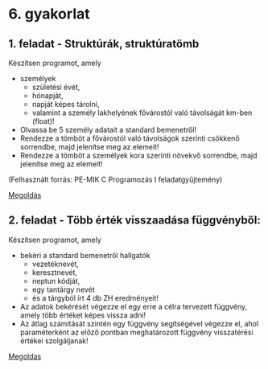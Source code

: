 # 6. gyakorlat

## 1. feladat - Struktúrák, struktúratömb
Készítsen programot, amely 
- személyek 
   - születési évét, 
   - hónapját, 
   - napját képes tárolni, 
   - valamint a személy lakhelyének fővárostól való távolságát km-ben (float)!
- Olvassa be 5 személy adatait a standard bemenetről!
- Rendezze a tömböt a fővárostól való távolságok szerinti csökkenő sorrendbe, majd jelenítse meg az elemeit!
- Rendezze a tömböt a személyek kora szerinti növekvő sorrendbe, majd jelenítse meg az elemeit!

(Felhasznált forrás: PE-MIK C Programozás I feladatgyűjtemény)

[Megoldás](main.cpp)

## 2. feladat - Több érték visszaadása függvényből:
Készítsen programot, amely 
- bekéri a standard bemenetről hallgatók 
  - vezetéknevét, 
  - keresztnevét, 
  - neptun kódját, 
  - egy tantárgy nevét 
  - és a tárgyból írt 4 db ZH eredményeit!
- Az adatok bekérését végezze el egy erre a célra tervezett függvény, amely több értéket képes vissza adni!
- Az átlag számítását szintén egy függvény segítségével végezze el, ahol paraméterként az előző pontban meghatározott függvény visszatérési értékei szolgáljanak!

[Megoldas](fugg_bekeres.cpp)